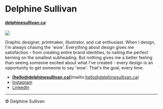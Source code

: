 # Delphine Sullivan

#### [delphinesullivan.ca](https://delphinesullivan.ca)

![](photo.jpg)

Graphic designer, printmaker, illustrator, and cat enthusiast.
When I design, I'm always chasing the 'wow'. Everything about design gives me satisfaction - from creating entire brand identities, to nailing the perfect kerning on the smallest subheading. But nothing gives me a better feeling than seeing someone excited about what I've created - every design is an opportunity to get someone to say 'wow'. That's the goal, every time.

- **[hello@delphinesullivan.ca]**(mailto:hello@delphinesullivan.ca)
- [Instagram](https://www.instagram.com/delphinejulia/)
- [LinkedIn](https://www.linkedin.com/in/delphine-sullivan-aa7b59130/)

---

© Delphine Sullivan
